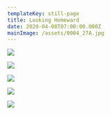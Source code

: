 ```yaml
---
templateKey: still-page
title: Looking Homeward
date: 2020-04-08T07:00:00.000Z
mainImage: /assets/0004_27A.jpg
---
```

![](/assets/53940027_JPG.jpg)

<div class="lines-3"></div>

![](/assets/0016_18.jpg)

<div class="lines-3"></div>

![](/assets/0009_12.jpg)

<div class="lines-3"></div>

![](/assets/0004_27A.jpg)

<div class="lines-3"></div>

![](/assets/0034_00.jpg)

